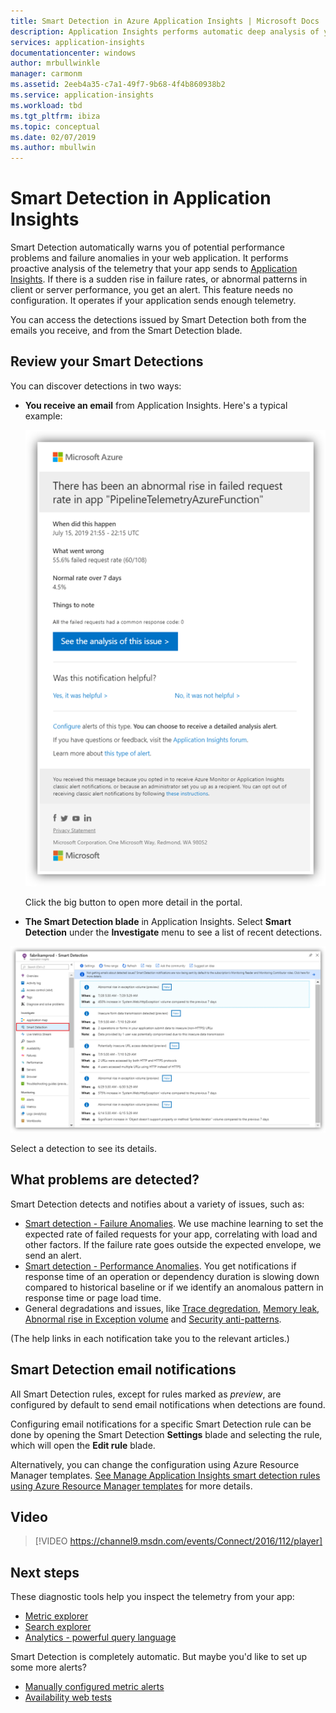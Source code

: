 ```yaml
---
title: Smart Detection in Azure Application Insights | Microsoft Docs
description: Application Insights performs automatic deep analysis of your app telemetry and warns you of potential problems.
services: application-insights
documentationcenter: windows
author: mrbullwinkle
manager: carmonm
ms.assetid: 2eeb4a35-c7a1-49f7-9b68-4f4b860938b2
ms.service: application-insights
ms.workload: tbd
ms.tgt_pltfrm: ibiza
ms.topic: conceptual
ms.date: 02/07/2019
ms.author: mbullwin
---
```

# Smart Detection in Application Insights
 Smart Detection automatically warns you of potential performance problems and failure anomalies in your web application. It performs proactive analysis of the telemetry that your app sends to [Application Insights](../../azure-monitor/app/app-insights-overview.md). If there is a sudden rise in failure rates, or abnormal patterns in client or server performance, you get an alert. This feature needs no configuration. It operates if your application sends enough telemetry.

You can access the detections issued by Smart Detection both from the emails you receive, and from the Smart Detection blade.

## Review your Smart Detections
You can discover detections in two ways:

* **You receive an email** from Application Insights. Here's a typical example:
  
    ![Email alert](./media/proactive-diagnostics/03.png)
  
    Click the big button to open more detail in the portal.
* **The Smart Detection blade** in Application Insights. Select **Smart Detection** under the **Investigate** menu to see a list of recent detections.

![View recent detections](./media/proactive-diagnostics/04.png)

Select a detection to see its details.

## What problems are detected?
Smart Detection detects and notifies about a variety of issues, such as:

* [Smart detection - Failure Anomalies](../../azure-monitor/app/proactive-failure-diagnostics.md). We use machine learning to set the expected rate of failed requests for your app, correlating with load and other factors. If the failure rate goes outside the expected envelope, we send an alert.
* [Smart detection - Performance Anomalies](../../azure-monitor/app/proactive-performance-diagnostics.md). You get notifications if response time of an operation or dependency duration is slowing down compared to historical baseline or if we identify an anomalous pattern in response time or page load time.   
* General degradations and issues, like [Trace degredation](https://docs.microsoft.com/azure/azure-monitor/app/proactive-trace-severity), [Memory leak](https://docs.microsoft.com/azure/azure-monitor/app/proactive-potential-memory-leak), [Abnormal rise in Exception volume](https://docs.microsoft.com/azure/azure-monitor/app/proactive-exception-volume) and [Security anti-patterns](https://docs.microsoft.com/azure/azure-monitor/app/proactive-application-security-detection-pack).

(The help links in each notification take you to the relevant articles.)

## Smart Detection email notifications

All Smart Detection rules, except for rules marked as _preview_, are configured by default to send email notifications when detections are found.

Configuring email notifications for a specific Smart Detection rule can be done by opening the Smart Detection **Settings** blade and selecting the rule, which will open the **Edit rule** blade.

Alternatively, you can change the configuration using Azure Resource Manager templates. [See Manage Application Insights smart detection rules using Azure Resource Manager templates](https://docs.microsoft.com/azure/azure-monitor/app/proactive-arm-config) for more details.

## Video

> [!VIDEO https://channel9.msdn.com/events/Connect/2016/112/player]

## Next steps
These diagnostic tools help you inspect the telemetry from your app:

* [Metric explorer](../../azure-monitor/app/metrics-explorer.md)
* [Search explorer](../../azure-monitor/app/diagnostic-search.md)
* [Analytics - powerful query language](../../azure-monitor/log-query/get-started-portal.md)

Smart Detection is completely automatic. But maybe you'd like to set up some more alerts?

* [Manually configured metric alerts](../../azure-monitor/app/alerts.md)
* [Availability web tests](../../azure-monitor/app/monitor-web-app-availability.md) 


